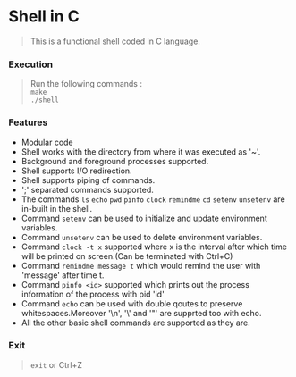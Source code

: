# Shell in C
> This is a functional shell coded in C language.

### Execution
> Run the following commands : 
> <br>```make ```<br>
> ```./shell ```

### Features
* Modular code
* Shell works with the directory from where it was executed as '~'.
* Background and foreground processes supported.
* Shell supports I/O redirection.
* Shell supports piping of commands.
* ';' separated commands supported.
* The commands ```ls``` ```echo``` ```pwd``` ```pinfo``` ```clock``` ```remindme``` ```cd``` ```setenv``` ```unsetenv``` are in-built in the shell.
* Command ```setenv``` can be used to initialize and update environment variables.
* Command ```unsetenv``` can be used to delete environment variables.
* Command ```clock -t x``` supported where x is the interval after which time will be printed on screen.(Can be terminated with Ctrl+C)
* Command ```remindme message t``` which would remind the user with 'message' after time t.
* Command ```pinfo <id>``` supported which prints out the process information of the process with pid 'id'
* Command ```echo``` can be used with double qoutes to preserve whitespaces.Moreover '\n', '\\' and '\"' are supprted too with echo.
* All the other basic shell commands are supported as they are.

### Exit
> ```exit``` or Ctrl+Z
